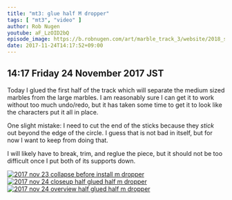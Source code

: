 ```yaml
---
title: "mt3: glue half M dropper"
tags: [ "mt3", "video" ]
author: Rob Nugen
youtube: aF_LzOID2bQ
episode_image: https://b.robnugen.com/art/marble_track_3/website/2018_sep_02_mt3_placeholder.png
date: 2017-11-24T14:17:52+09:00
---
```


## 14:17 Friday 24 November 2017 JST

Today I glued the first half of the track which will separate the
medium sized marbles from the large marbles.  I am reasonably sure I
can get it to work without too much undo/redo, but it has taken some
time to get it to look like the characters put it all in place.

One slight mistake: I need to cut the end of the sticks because they
*stick* out beyond the edge of the circle.  I guess that is not bad in
itself, but for now I want to keep from doing that.

I will likely have to break, trim, and reglue the piece, but it should
not be too difficult once I put both of its supports down.

[![2017 nov 23 collapse before install m dropper](//b.robnugen.com/art/marble_track_3/construction/2017/thumbs/2017_nov_23_collapse_before_install_m_dropper.jpg)](//b.robnugen.com/art/marble_track_3/construction/2017/2017_nov_23_collapse_before_install_m_dropper.jpg)
[![2017 nov 24 closeup half glued half m dropper](//b.robnugen.com/art/marble_track_3/construction/2017/thumbs/2017_nov_24_closeup_half_glued_half_m_dropper.jpg)](//b.robnugen.com/art/marble_track_3/construction/2017/2017_nov_24_closeup_half_glued_half_m_dropper.jpg)
[![2017 nov 24 overview half glued half m dropper](//b.robnugen.com/art/marble_track_3/construction/2017/thumbs/2017_nov_24_overview_half_glued_half_m_dropper.jpg)](//b.robnugen.com/art/marble_track_3/construction/2017/2017_nov_24_overview_half_glued_half_m_dropper.jpg)
